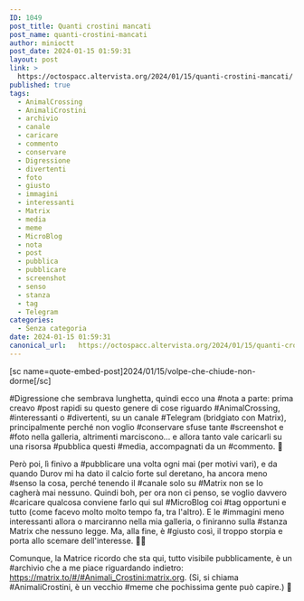 ```yaml
---
ID: 1049
post_title: Quanti crostini mancati
post_name: quanti-crostini-mancati
author: minioctt
post_date: 2024-01-15 01:59:31
layout: post
link: >
  https://octospacc.altervista.org/2024/01/15/quanti-crostini-mancati/
published: true
tags:
  - AnimalCrossing
  - AnimaliCrostini
  - archivio
  - canale
  - caricare
  - commento
  - conservare
  - Digressione
  - divertenti
  - foto
  - giusto
  - immagini
  - interessanti
  - Matrix
  - media
  - meme
  - MicroBlog
  - nota
  - post
  - pubblica
  - pubblicare
  - screenshot
  - senso
  - stanza
  - tag
  - Telegram
categories:
  - Senza categoria
date: 2024-01-15 01:59:31
canonical_url:   https://octospacc.altervista.org/2024/01/15/quanti-crostini-mancati/
---
```

<!-- wp:paragraph -->
<p>[sc name=quote-embed-post]2024/01/15/volpe-che-chiude-non-dorme[/sc]</p>
<!-- /wp:paragraph -->

<!-- wp:paragraph -->
<p>#Digressione che sembrava lunghetta, quindi ecco una #nota a parte: prima creavo #post rapidi su questo genere di cose riguardo #AnimalCrossing, #interessanti o #divertenti, su un canale #Telegram (bridgiato con Matrix), principalmente perché non voglio #conservare sfuse tante #screenshot e #foto nella galleria, altrimenti marciscono… e allora tanto vale caricarli su una risorsa #pubblica questi #media, accompagnati da un #commento. 🐧</p>
<!-- /wp:paragraph -->

<!-- wp:paragraph -->
<p>Però poi, lì finivo a #pubblicare una volta ogni mai (per motivi vari), e da quando Durov mi ha dato il calcio forte sul deretano, ha ancora meno #senso la cosa, perché tenendo il #canale solo su #Matrix non se lo cagherà mai nessuno. Quindi boh, per ora non ci penso, se voglio davvero #caricare qualcosa conviene farlo qui sul #MicroBlog coi #tag opportuni e tutto (come facevo molto molto tempo fa, tra l'altro). E le #immagini meno interessanti allora o marciranno nella mia galleria, o finiranno sulla #stanza Matrix che nessuno legge. Ma, alla fine, è #giusto così, il troppo storpia e porta allo scemare dell'interesse. 😮‍💨</p>
<!-- /wp:paragraph -->

<!-- wp:paragraph -->
<p>Comunque, la Matrice ricordo che sta qui, tutto visibile pubblicamente, è un #archivio che a me piace riguardando indietro: <a href="https://matrix.to/#/#Animali_Crostini:matrix.org">https://matrix.to/#/#Animali_Crostini:matrix.org</a>. (Si, si chiama #AnimaliCrostini, è un vecchio #meme che pochissima gente può capire.) 🍃</p>
<!-- /wp:paragraph -->